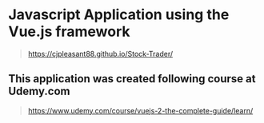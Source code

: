 # Javascript Application using the Vue.js framework

> https://cjpleasant88.github.io/Stock-Trader/

## This application was created following course at Udemy.com

> https://www.udemy.com/course/vuejs-2-the-complete-guide/learn/
